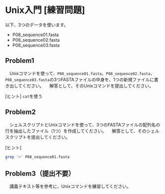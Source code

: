 # Unix入門 [練習問題]

以下、3つのデータを使います。
- P08_sequence01.fasta
- P08_sequence02.fasta
- P08_sequence03.fasta

## Problem1
　Unixコマンドを使って、`P08_sequence01.fasta`、`P08_sequence02.fasta`、`P08_sequence03.fasta`の3つFASTAファイルの中身を、1つの新規ファイルに書き出してください。
　解答として、そのUnixコマンドを提出してください。

[ヒント]
`cat`を使う

## Problem2
　シェルスクリプトとUnixコマンドを使って、3つのFASTAファイルの配列名の行を抽出したファイル（1つ）を作成してください。
　解答として、そのシェルスクリプトを提出してください。

[ヒント]
```bash
grep '>' P08_sequence01.fasta
```

## Problem3（提出不要）
　講義テキスト等を参考に、Unixコマンドを練習してください。
